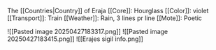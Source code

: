 The [[Countries|Country]] of Eraja
[[Core]]: Hourglass
[[Color]]: violet
[[Transport]]: Train
[[Weather]]: Rain, 3 lines pr line
[[Mote]]: Poetic

![[Pasted image 20250427183317.png]]
![[Pasted image 20250427183415.png]]
![[Erajes sigil info.png]]